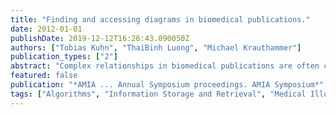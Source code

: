 ```yaml
---
title: "Finding and accessing diagrams in biomedical publications."
date: 2012-01-01
publishDate: 2019-12-12T16:26:43.090050Z
authors: ["Tobias Kuhn", "ThaiBinh Luong", "Michael Krauthammer"]
publication_types: ["2"]
abstract: "Complex relationships in biomedical publications are often communicated by diagrams such as bar and line charts, which are a very effective way of summarizing and communicating multi-faceted data sets. Given the ever-increasing amount of published data, we argue that the precise retrieval of such diagrams is of great value for answering specific and otherwise hard-to-meet information needs. To this end, we demonstrate the use of advanced image processing and classification for identifying bar and line charts by the shape and relative location of the different image elements that make up the charts. With recall and precisions of close to 90% for the detection of relevant figures, we discuss the use of this technology in an existing biomedical image search engine, and outline how it enables new forms of literature queries over biomedical relationships that are represented in these charts."
featured: false
publication: "*AMIA ... Annual Symposium proceedings. AMIA Symposium*"
tags: ["Algorithms", "Information Storage and Retrieval", "Medical Illustration", "Models", "Statistical"]
---
```


